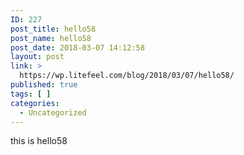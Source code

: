 ```yaml
---
ID: 227
post_title: hello58
post_name: hello58
post_date: 2018-03-07 14:12:58
layout: post
link: >
  https://wp.litefeel.com/blog/2018/03/07/hello58/
published: true
tags: [ ]
categories:
  - Uncategorized
---
```

this is hello58
